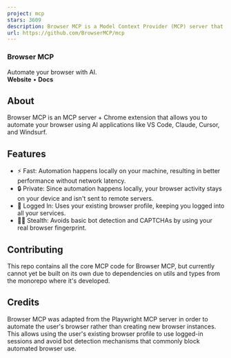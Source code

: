 ```yaml
---
project: mcp
stars: 3609
description: Browser MCP is a Model Context Provider (MCP) server that allows AI applications to control your browser
url: https://github.com/BrowserMCP/mcp
---
```


### Browser MCP

Automate your browser with AI.  
**Website** • **Docs**

About
-----

Browser MCP is an MCP server + Chrome extension that allows you to automate your browser using AI applications like VS Code, Claude, Cursor, and Windsurf.

Features
--------

-   ⚡ Fast: Automation happens locally on your machine, resulting in better performance without network latency.
-   🔒 Private: Since automation happens locally, your browser activity stays on your device and isn't sent to remote servers.
-   👤 Logged In: Uses your existing browser profile, keeping you logged into all your services.
-   🥷🏼 Stealth: Avoids basic bot detection and CAPTCHAs by using your real browser fingerprint.

Contributing
------------

This repo contains all the core MCP code for Browser MCP, but currently cannot yet be built on its own due to dependencies on utils and types from the monorepo where it's developed.

Credits
-------

Browser MCP was adapted from the Playwright MCP server in order to automate the user's browser rather than creating new browser instances. This allows using the user's existing browser profile to use logged-in sessions and avoid bot detection mechanisms that commonly block automated browser use.
